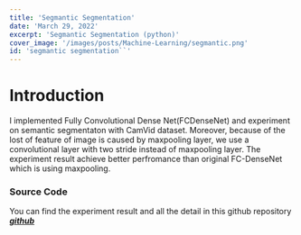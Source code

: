 ```yaml
---
title: 'Segmantic Segmentation'
date: 'March 29, 2022'
excerpt: 'Segmantic Segmentation (python)'
cover_image: '/images/posts/Machine-Learning/segmantic.png'
id: 'segmantic segmentation``'
---
```


# Introduction
I implemented Fully Convolutional Dense Net(FCDenseNet) and experiment on semantic segmentaton with CamVid dataset. Moreover, because of the lost of feature of image is caused by maxpooling layer, we use a convolutional layer with two stride instead of maxpooling layer. The experiment result achieve better perfromance than original FC-DenseNet which is using maxpooling.

### Source Code 
You can find the experiment result and all the detail in this github repository
***[github](https://github.com/hsingyingli/FC-DenseNet)***






